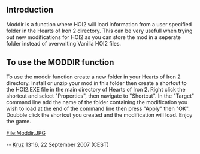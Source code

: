 ##  Introduction 

Moddir is a function where HOI2 will load information from a user
specified folder in the Hearts of Iron 2 directory. This can be very
usefull when trying out new modifications for HOI2 as you can store the
mod in a seperate folder instead of overwriting Vanilla HOI2 files.

  

##  To use the MODDIR function 

To use the moddir function create a new folder in your Hearts of Iron 2
directory. Install or unzip your mod in this folder then create a
shortcut to the HOI2.EXE file in the main directory of Hearts of Iron 2.
Right click the shortcut and select "Properties", then navigate to
"Shortcut". In the "Target" command line add the name of the folder
containing the modification you wish to load at the end of the command
line then press "Apply" then "OK". Doubble click the shortcut you
created and the modification will load. Enjoy the game.

[File:Moddir.JPG](/wiki/index.php?title=Special:Upload&wpDestFile=Moddir.JPG "File:Moddir.JPG")

--
[Kruz](/wiki/index.php?title=User:Kruz&action=edit&redlink=1 "User:Kruz (page does not exist)")
13:16, 22 September 2007 (CEST)
